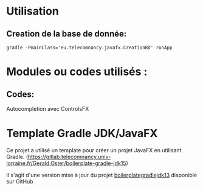 
# Utilisation 

## Creation de la base de donnée:

```
gradle -PmainClass='eu.telecomnancy.javafx.CreationBD' runApp
```


# Modules ou codes utilisés :


## Codes:

Autocompletion avec ControlsFX



# Template Gradle JDK/JavaFX

Ce projet a utilisé un template pour créer un projet JavaFX en utilisant Gradle. (https://gitlab.telecomnancy.univ-lorraine.fr/Gerald.Oster/boilerplate-gradle-jdk15)

Il s'agit d'une version mise à jour du projet  [boilerplategradlejdk13](https://github.com/Typhon0/boilerplategradlejdk13) disponible sur GitHub


